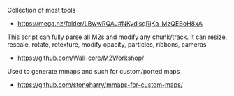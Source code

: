 Collection of most tools
* https://mega.nz/folder/LBwwRQAJ#NKydisqRjKa_MzQEBoH8xA

This script can fully parse all M2s and modify any chunk/track. It can resize, rescale, rotate, retexture, modify opacity, particles, ribbons, cameras
* https://github.com/Wall-core/M2Workshop/

Used to generate mmaps and such for custom/ported maps
* https://github.com/stoneharry/mmaps-for-custom-maps/
